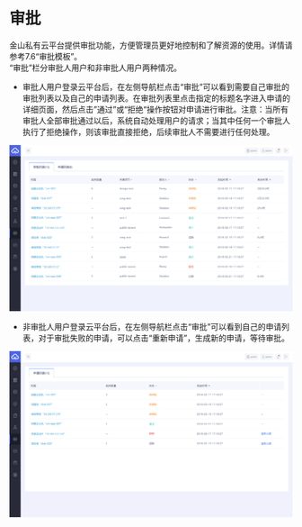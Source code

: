 # 审批

金山私有云平台提供审批功能，方便管理员更好地控制和了解资源的使用。详情请参考7.6“审批模板”。  
“审批”栏分审批人用户和非审批人用户两种情况。

* 审批人用户登录云平台后，在左侧导航栏点击“审批”可以看到需要自己审批的审批列表以及自己的申请列表。在审批列表里点击指定的标题名字进入申请的详细页面，然后点击”通过”或“拒绝“操作按钮对申请进行审批。注意：当所有审批人全部审批通过以后，系统自动处理用户的请求；当其中任何一个审批人执行了拒绝操作，则该审批直接拒绝，后续审批人不需要进行任何处理。

![](/assets/审批列表.png)

* 非审批人用户登录云平台后，在左侧导航栏点击“审批”可以看到自己的申请列表，对于审批失败的申请，可以点击“重新申请”，生成新的申请，等待审批。

![](/assets/申请列表.png)



